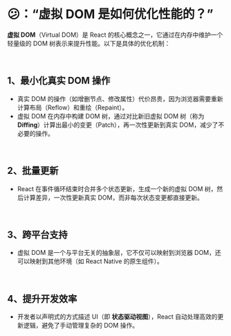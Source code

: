 # 😕：“虚拟 DOM 是如何优化性能的？”

**虚拟 DOM**（Virtual DOM）是 React 的核心概念之一，它通过在内存中维护一个轻量级的 DOM 树表示来提升性能。以下是具体的优化机制：

<br>

## 1、最小化真实 DOM 操作
- 真实 DOM 的操作（如增删节点、修改属性）代价昂贵，因为浏览器需要重新计算布局（Reflow）和重绘（Repaint）。
- 虚拟 DOM 在内存中构建 DOM 树，通过对比新旧虚拟 DOM 树（称为 **Diffing**）计算出最小的变更（Patch），再一次性更新到真实 DOM，减少了不必要的操作。

<br>

## 2、批量更新
- React 在事件循环结束时合并多个状态更新，生成一个新的虚拟 DOM 树，然后计算差异，一次性更新真实 DOM，而非每次状态变更都直接更新。

<br>

## 3、跨平台支持
- 虚拟 DOM 是一个与平台无关的抽象层，它不仅可以映射到浏览器 DOM，还可以映射到其他环境（如 React Native 的原生组件）。

<br>

## 4、提升开发效率
- 开发者以声明式的方式描述 UI（即 **状态驱动视图**），React 自动处理高效的更新逻辑，避免了手动管理复杂的 DOM 操作。